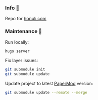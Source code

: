 ### Info 🐢

Repo for [honuli.com](https://honuli.com)

### Maintenance 🔨

Run locally:
```bash 
hugo server
````

Fix layer issues:
```bash
git submodule init
git submodule update
```

Update project to latest [PaperMod](https://github.com/adityatelange/hugo-PaperMod) version:
```bash
git submodule update --remote --merge
```